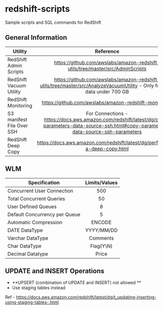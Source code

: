 # redshift-scripts
Sample scripts and SQL commands for RedShift

## General Information

| Utility   |      Reference      |
|----------|:-------------:|
| RedShift Admin Scripts |  https://github.com/awslabs/amazon-redshift-utils/tree/master/src/AdminScripts |
| RedShift Vacuum Utility | https://github.com/awslabs/amazon-redshift-utils/tree/master/src/AnalyzeVacuumUtility - Only for table data under 700 GB|
| RedShift Monitoring | https://github.com/awslabs/amazon-redshift-monitoring |
| S3 manifest File Over SSH | For Connections - https://docs.aws.amazon.com/redshift/latest/dg/copy-parameters-data-source-ssh.html#copy-parameters-data-source-ssh-parameters |
| RedShift Deep Copy | https://docs.aws.amazon.com/redshift/latest/dg/performing-a-deep-copy.html |

## WLM

|  Specification  |      Limits/Values   |
|----------|:-------------:|
| Concurrent User Connection |  500 |
| Total Concurrent Queries | 50 |
| User Defined Queues | 8 |
| Default Concurrency per Queue | 5 |
| Automatic Compression | ENCODE |
| DATE DataType | YYYY/MM/DD |
| Varchar DataType | Comments |
| Char DataType| Flag(Y\N)|
| Decimal Datatype | Price |

## UPDATE and INSERT Operations

* **UPSERT (combination of UPDATE and INSERT) not allowed **
* Use staging tables instead

Ref - https://docs.aws.amazon.com/redshift/latest/dg/t_updating-inserting-using-staging-tables-.html
